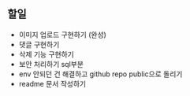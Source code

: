 ## 할일

- 이미지 업로드 구현하기 (완성)
- 댓글 구현하기
- 삭제 기능 구현하기
- 보안 처리하기 sql부분
- env 안되던 건 해결하고 github repo public으로 돌리기
- readme 문서 작성하기
